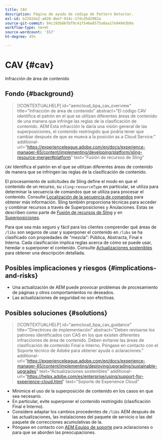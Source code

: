 ```yaml
---
title: CAV
description: Página de ayuda de código de Pattern Detector.
exl-id: b2282da2-a028-4be7-914c-17dcd5d2902a
source-git-commit: 84c193b66fbf9c41f546e8575a0aa17e94043b9a
workflow-type: tm+mt
source-wordcount: '317'
ht-degree: 45%

---
```


# CAV {#cav}

Infracción de área de contenido

## Fondo {#background}

>[!CONTEXTUALHELP]
>id="aemcloud_bpa_cav_overview"
>title="Infracción de área de contenido"
>abstract="El código CAV identifica el patrón en el que se utilizan diferentes áreas de contenido de una manera que infringe las reglas de la clasificación de contenido. AEM Esta infracción le daría una visión general de las superposiciones, el contenido restringido que podría tener que cambiar después de que se mueva a la posición as a Cloud Service."
>additional-url="https://experienceleague.adobe.com/en/docs/experience-manager-65/content/implementing/developing/platform/sling-resource-merger#platform" text="Fusión de recursos de Sling"

`CAV` Identifica el patrón en el que se utilizan diferentes áreas de contenido de manera que se infringen las reglas de la clasificación de contenido.

El procesamiento de solicitudes de Sling define el modo en que el contenido de un recurso, su `sling:resourceType` en particular, se utiliza para determinar la secuencia de comandos que se utiliza para procesar el contenido. Consulte [Localización de la secuencia de comandos](https://experienceleague.adobe.com/en/docs/experience-manager-65/content/implementing/developing/introduction/the-basics#locating-the-script) para obtener más información. Sling también proporciona técnicas para acceder y combinar recursos a través de Superposiciones y Anulaciones. Estas se describen como parte de [Fusión de recursos de Sling](https://experienceleague.adobe.com/en/docs/experience-manager-65/content/implementing/developing/platform/sling-resource-merger) y en [Superposiciones](https://experienceleague.adobe.com/en/docs/experience-manager-65/content/implementing/developing/platform/overlays).

Para que sea más seguro y fácil para los clientes comprender qué áreas de `/libs` son seguros de usar y superponer el contenido en `/libs` se ha clasificado con propiedades de &quot;mezcla&quot;: Pública, Abstracta, Final e Interna. Cada clasificación implica reglas acerca de cómo se puede usar, heredar o superponer el contenido. Consulte [Actualizaciones sostenibles](https://experienceleague.adobe.com/en/docs/experience-manager-65/content/implementing/deploying/upgrading/sustainable-upgrades) para obtener una descripción detallada.

## Posibles implicaciones y riesgos {#implications-and-risks}

* Una actualización de AEM puede provocar problemas de procesamiento de páginas y otros comportamientos no deseados.
* Las actualizaciones de seguridad no son efectivas.

## Posibles soluciones {#solutions}

>[!CONTEXTUALHELP]
>id="aemcloud_bpa_cav_guidance"
>title="Directrices de implementación"
>abstract="Deben revisarse los patrones identificados con CAS en los que existen diferentes infracciones de área de contenido. Deben evitarse las áreas de clasificación de contenido Final e Interno. Póngase en contacto con el Soporte técnico de Adobe para obtener ayuda o aclaraciones."
>additional-url="https://experienceleague.adobe.com/en/docs/experience-manager-65/content/implementing/deploying/upgrading/sustainable-upgrades" text="Actualizaciones sostenibles"
>additional-url="https://helpx.adobe.com/es/enterprise/using/support-for-experience-cloud.html" text="Soporte de Experience Cloud"

* Minimice el uso de la superposición de contenido en los casos en que sea necesario.
* En particular, evite superponer el contenido restringido (clasificación Final e Interno).
* Considere adaptar los cambios procedentes de `/libs` AEM después de las actualizaciones, las instalaciones del paquete de servicio o las del paquete de correcciones acumulativas de la.
* Póngase en contacto con [AEM Equipo de soporte](https://helpx.adobe.com/es/enterprise/using/support-for-experience-cloud.html) para aclaraciones o para que se aborden las preocupaciones.
